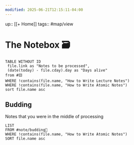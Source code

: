 ```yaml
---
modified: 2025-06-21T12:15:11-04:00
---
```

up:: [[+ Home]]
tags:: #map/view 

# The Notebox 🗃

```dataview
TABLE WITHOUT ID
 file.link as "Notes to be processed",
 (date(today) - file.cday).day as "Days alive"
from #🟨 
WHERE !contains(file.name, "How to Write Lecture Notes")
WHERE !contains(file.name, "How to Write Atomic Notes")
sort file.name asc
```

## Budding 
Notes that you were in the middle of processing

```dataview
LIST
FROM #note/budding🌿
WHERE !contains(file.name, "How to Write Atomic Notes")
SORT file.name asc
```
